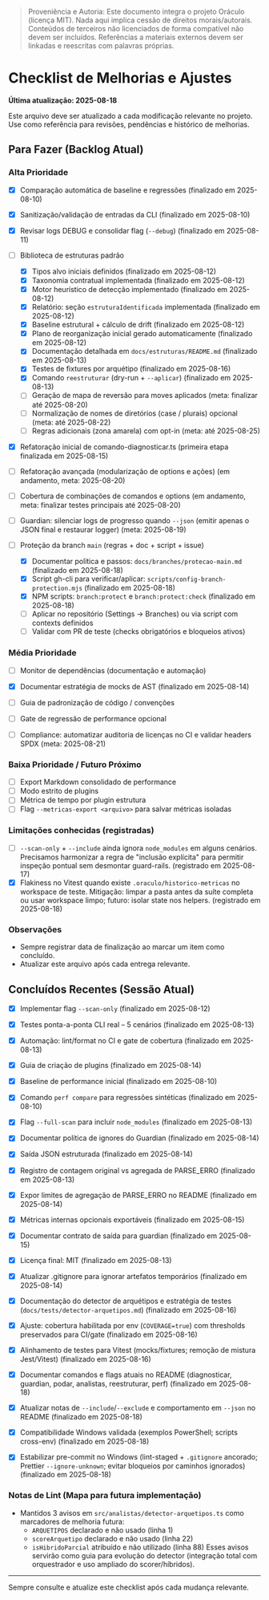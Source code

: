 > Proveniência e Autoria: Este documento integra o projeto Oráculo (licença MIT).
> Nada aqui implica cessão de direitos morais/autorais.
> Conteúdos de terceiros não licenciados de forma compatível não devem ser incluídos.
> Referências a materiais externos devem ser linkadas e reescritas com palavras próprias.

# Checklist de Melhorias e Ajustes

**Última atualização: 2025-08-18**

Este arquivo deve ser atualizado a cada modificação relevante no projeto. Use como referência para revisões, pendências e histórico de melhorias.

## Para Fazer (Backlog Atual)

### Alta Prioridade

- [x] Comparação automática de baseline e regressões (finalizado em 2025-08-10)
- [x] Sanitização/validação de entradas da CLI (finalizado em 2025-08-10)
- [x] Revisar logs DEBUG e consolidar flag (`--debug`) (finalizado em 2025-08-11)
- [ ] Biblioteca de estruturas padrão
  - [x] Tipos alvo iniciais definidos (finalizado em 2025-08-12)
  - [x] Taxonomia contratual implementada (finalizado em 2025-08-12)
  - [x] Motor heurístico de detecção implementado (finalizado em 2025-08-12)
  - [x] Relatório: seção `estruturaIdentificada` implementada (finalizado em 2025-08-12)
  - [x] Baseline estrutural + cálculo de drift (finalizado em 2025-08-12)
  - [x] Plano de reorganização inicial gerado automaticamente (finalizado em 2025-08-12)
  - [x] Documentação detalhada em `docs/estruturas/README.md` (finalizado em 2025-08-13)
  - [x] Testes de fixtures por arquétipo (finalizado em 2025-08-16)
  - [x] Comando `reestruturar` (dry-run + `--aplicar`) (finalizado em 2025-08-13)
  - [ ] Geração de mapa de reversão para moves aplicados (meta: finalizar até 2025-08-20)
  - [ ] Normalização de nomes de diretórios (case / plurais) opcional (meta: até 2025-08-22)
  - [ ] Regras adicionais (zona amarela) com opt-in (meta: até 2025-08-25)
- [x] Refatoração inicial de comando-diagnosticar.ts (primeira etapa finalizada em 2025-08-15)
- [ ] Refatoração avançada (modularização de options e ações) (em andamento, meta: 2025-08-20)
- [ ] Cobertura de combinações de comandos e options (em andamento, meta: finalizar testes principais até 2025-08-20)

- [ ] Guardian: silenciar logs de progresso quando `--json` (emitir apenas o JSON final e restaurar logger) (meta: 2025-08-19)
- [ ] Proteção da branch `main` (regras + doc + script + issue)
  - [x] Documentar política e passos: `docs/branches/protecao-main.md` (finalizado em 2025-08-18)
  - [x] Script gh-cli para verificar/aplicar: `scripts/config-branch-protection.mjs` (finalizado em 2025-08-18)
  - [x] NPM scripts: `branch:protect` e `branch:protect:check` (finalizado em 2025-08-18)
  - [ ] Aplicar no repositório (Settings → Branches) ou via script com contexts definidos
  - [ ] Validar com PR de teste (checks obrigatórios e bloqueios ativos)

### Média Prioridade

- [ ] Monitor de dependências (documentação e automação)
- [x] Documentar estratégia de mocks de AST (finalizado em 2025-08-14)
- [ ] Guia de padronização de código / convenções
- [ ] Gate de regressão de performance opcional

- [ ] Compliance: automatizar auditoria de licenças no CI e validar headers SPDX (meta: 2025-08-21)

### Baixa Prioridade / Futuro Próximo

- [ ] Export Markdown consolidado de performance
- [ ] Modo estrito de plugins
- [ ] Métrica de tempo por plugin estrutura
- [ ] Flag `--metricas-export <arquivo>` para salvar métricas isoladas

### Limitações conhecidas (registradas)

- [ ] `--scan-only` + `--include` ainda ignora `node_modules` em alguns cenários. Precisamos harmonizar a regra de "inclusão explícita" para permitir inspeção pontual sem desmontar guard-rails. (registrado em 2025-08-17)
- [x] Flakiness no Vitest quando existe `.oraculo/historico-metricas` no workspace de teste. Mitigação: limpar a pasta antes da suíte completa ou usar workspace limpo; futuro: isolar state nos helpers. (registrado em 2025-08-18)

### Observações

- Sempre registrar data de finalização ao marcar um item como concluído.
- Atualizar este arquivo após cada entrega relevante.

## Concluídos Recentes (Sessão Atual)

- [x] Implementar flag `--scan-only` (finalizado em 2025-08-12)
- [x] Testes ponta-a-ponta CLI real – 5 cenários (finalizado em 2025-08-13)
- [x] Automação: lint/format no CI e gate de cobertura (finalizado em 2025-08-13)
- [x] Guia de criação de plugins (finalizado em 2025-08-14)
- [x] Baseline de performance inicial (finalizado em 2025-08-10)
- [x] Comando `perf compare` para regressões sintéticas (finalizado em 2025-08-10)
- [x] Flag `--full-scan` para incluir `node_modules` (finalizado em 2025-08-13)
- [x] Documentar política de ignores do Guardian (finalizado em 2025-08-14)
- [x] Saída JSON estruturada (finalizado em 2025-08-14)
- [x] Registro de contagem original vs agregada de PARSE_ERRO (finalizado em 2025-08-13)
- [x] Expor limites de agregação de PARSE_ERRO no README (finalizado em 2025-08-14)
- [x] Métricas internas opcionais exportáveis (finalizado em 2025-08-15)
- [x] Documentar contrato de saída para guardian (finalizado em 2025-08-15)
- [x] Licença final: MIT (finalizado em 2025-08-13)
- [x] Atualizar .gitignore para ignorar artefatos temporários (finalizado em 2025-08-14)

- [x] Documentação do detector de arquétipos e estratégia de testes (`docs/tests/detector-arquetipos.md`) (finalizado em 2025-08-16)
- [x] Ajuste: cobertura habilitada por env (`COVERAGE=true`) com thresholds preservados para CI/gate (finalizado em 2025-08-16)
- [x] Alinhamento de testes para Vitest (mocks/fixtures; remoção de mistura Jest/Vitest) (finalizado em 2025-08-16)

- [x] Documentar comandos e flags atuais no README (diagnosticar, guardian, podar, analistas, reestruturar, perf) (finalizado em 2025-08-18)
- [x] Atualizar notas de `--include`/`--exclude` e comportamento em `--json` no README (finalizado em 2025-08-18)
- [x] Compatibilidade Windows validada (exemplos PowerShell; scripts cross-env) (finalizado em 2025-08-18)

- [x] Estabilizar pre-commit no Windows (lint-staged + `.gitignore` ancorado; Prettier `--ignore-unknown`; evitar bloqueios por caminhos ignorados) (finalizado em 2025-08-18)

### Notas de Lint (Mapa para futura implementação)

- Mantidos 3 avisos em `src/analistas/detector-arquetipos.ts` como marcadores de melhoria futura:
  - `ARQUETIPOS` declarado e não usado (linha 1)
  - `scoreArquetipo` declarado e não usado (linha 22)
  - `isHibridoParcial` atribuído e não utilizado (linha 88)
    Esses avisos servirão como guia para evolução do detector (integração total com orquestrador e uso ampliado do scorer/híbridos).

---

Sempre consulte e atualize este checklist após cada mudança relevante.

